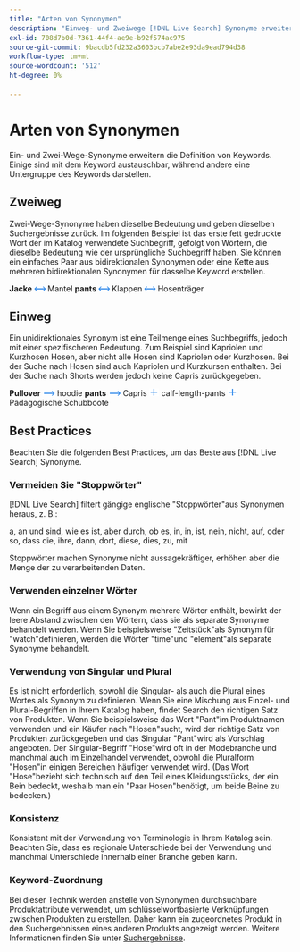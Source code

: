 ```yaml
---
title: "Arten von Synonymen"
description: "Einweg- und Zweiwege [!DNL Live Search] Synonyme erweitern die Definition von Keywords."
exl-id: 708d7b0d-7361-44f4-ae9e-b92f574ac975
source-git-commit: 9bacdb5fd232a3603bcb7abe2e93da9ead794d38
workflow-type: tm+mt
source-wordcount: '512'
ht-degree: 0%

---
```


# Arten von Synonymen

Ein- und Zwei-Wege-Synonyme erweitern die Definition von Keywords. Einige sind mit dem Keyword austauschbar, während andere eine Untergruppe des Keywords darstellen.

## Zweiweg

Zwei-Wege-Synonyme haben dieselbe Bedeutung und geben dieselben Suchergebnisse zurück. Im folgenden Beispiel ist das erste fett gedruckte Wort der im Katalog verwendete Suchbegriff, gefolgt von Wörtern, die dieselbe Bedeutung wie der ursprüngliche Suchbegriff haben. Sie können ein einfaches Paar aus bidirektionalen Synonymen oder eine Kette aus mehreren bidirektionalen Synonymen für dasselbe Keyword erstellen.

**Jacke** ![Zweiwegauswahl](assets/btn-two-way.png) Mantel
**pants** ![Zweiwegauswahl](assets/btn-two-way.png) Klappen ![Zweiwegauswahl](assets/btn-two-way.png) Hosenträger

## Einweg

Ein unidirektionales Synonym ist eine Teilmenge eines Suchbegriffs, jedoch mit einer spezifischeren Bedeutung. Zum Beispiel sind Kapriolen und Kurzhosen Hosen, aber nicht alle Hosen sind Kapriolen oder Kurzhosen. Bei der Suche nach Hosen sind auch Kapriolen und Kurzkursen enthalten. Bei der Suche nach Shorts werden jedoch keine Capris zurückgegeben.

**Pullover** ![Einwegauswahl](assets/btn-one-way.png) hoodie
**pants** ![Einwegauswahl](assets/btn-one-way.png) Capris ![Mehrere Einweg-Selektoren](assets/btn-multiple-one-way.png) calf-length-pants ![Mehrere Einweg-Selektoren](assets/btn-multiple-one-way.png) Pädagogische Schubboote

## Best Practices

Beachten Sie die folgenden Best Practices, um das Beste aus [!DNL Live Search] Synonyme.

### Vermeiden Sie &quot;Stoppwörter&quot;

[!DNL Live Search] filtert gängige englische &quot;Stoppwörter&quot;aus Synonymen heraus, z. B.:

a, an und sind, wie es ist, aber durch, ob es, in, in, ist, nein, nicht, auf, oder so, dass die, ihre, dann, dort, diese, dies, zu, mit

Stoppwörter machen Synonyme nicht aussagekräftiger, erhöhen aber die Menge der zu verarbeitenden Daten.

### Verwenden einzelner Wörter

Wenn ein Begriff aus einem Synonym mehrere Wörter enthält, bewirkt der leere Abstand zwischen den Wörtern, dass sie als separate Synonyme behandelt werden. Wenn Sie beispielsweise &quot;Zeitstück&quot;als Synonym für &quot;watch&quot;definieren, werden die Wörter &quot;time&quot;und &quot;element&quot;als separate Synonyme behandelt.

### Verwendung von Singular und Plural

Es ist nicht erforderlich, sowohl die Singular- als auch die Plural eines Wortes als Synonym zu definieren. Wenn Sie eine Mischung aus Einzel- und Plural-Begriffen in Ihrem Katalog haben, findet Search den richtigen Satz von Produkten. Wenn Sie beispielsweise das Wort &quot;Pant&quot;im Produktnamen verwenden und ein Käufer nach &quot;Hosen&quot;sucht, wird der richtige Satz von Produkten zurückgegeben und das Singular &quot;Pant&quot;wird als Vorschlag angeboten. Der Singular-Begriff &quot;Hose&quot;wird oft in der Modebranche und manchmal auch im Einzelhandel verwendet, obwohl die Pluralform &quot;Hosen&quot;in einigen Bereichen häufiger verwendet wird. (Das Wort &quot;Hose&quot;bezieht sich technisch auf den Teil eines Kleidungsstücks, der ein Bein bedeckt, weshalb man ein &quot;Paar Hosen&quot;benötigt, um beide Beine zu bedecken.)

### Konsistenz

Konsistent mit der Verwendung von Terminologie in Ihrem Katalog sein. Beachten Sie, dass es regionale Unterschiede bei der Verwendung und manchmal Unterschiede innerhalb einer Branche geben kann.

### Keyword-Zuordnung

Bei dieser Technik werden anstelle von Synonymen durchsuchbare Produktattribute verwendet, um schlüsselwortbasierte Verknüpfungen zwischen Produkten zu erstellen. Daher kann ein zugeordnetes Produkt in den Suchergebnissen eines anderen Produkts angezeigt werden. Weitere Informationen finden Sie unter [Suchergebnisse](https://experienceleague.adobe.com/docs/commerce-admin/catalog/catalog/search/search-results.html).
